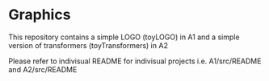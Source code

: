 Graphics
========

This repository contains a simple LOGO (toyLOGO) in A1 and a simple version of transformers (toyTransformers) in A2

Please refer to indivisual README for indivisual projects i.e. A1/src/README and A2/src/README
